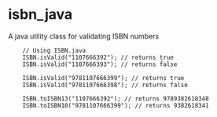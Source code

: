 isbn_java
=========

A java utility class for validating ISBN numbers

		// Using ISBN.java
		ISBN.isValid("1107666392"); // returns true
		ISBN.isValid("1107666393"); // returns false

		ISBN.isValid("9781107666399"); // returns true
		ISBN.isValid("9781107666398"); // returns false

		ISBN.toISBN13("1107666392"); // returns 9789382618348
		ISBN.toISBN10("9781107666399"); // returns 9382618341
